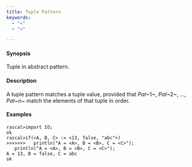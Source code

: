 ```yaml
---
title: Tuple Pattern
keywords:
  - "<"
  - ">"

---
```


#### Synopsis

Tuple in abstract pattern.

#### Description

A tuple pattern matches a tuple value, provided that _Pat_~1~, _Pat_~2~, ..., _Pat_~n~  match the elements of that tuple in order.

#### Examples


```rascal-shell 
rascal>import IO;
ok
rascal>if(<A, B, C> := <13, false, "abc">)
>>>>>>>   println("A = <A>, B = <B>, C = <C>");
   println("A = <A>, B = <B>, C = <C>");
A = 13, B = false, C = abc
ok
```


